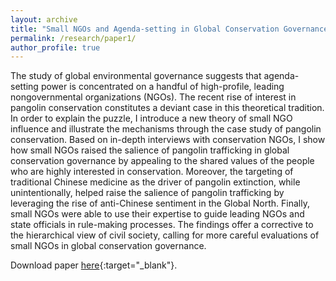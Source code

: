 ```yaml
---
layout: archive
title: "Small NGOs and Agenda-setting in Global Conservation Governance: The Case of Pangolin Conservation"
permalink: /research/paper1/
author_profile: true
---
```


The study of global environmental governance suggests that agenda-setting power is concentrated on a handful of high-profile, leading nongovernmental organizations (NGOs). The recent rise of interest in pangolin conservation constitutes a deviant case in this theoretical tradition. In order to explain the puzzle, I introduce a new theory of small NGO influence and illustrate the mechanisms through the case study of pangolin conservation. Based on in-depth interviews with conservation NGOs, I show how small NGOs raised the salience of pangolin trafficking in global conservation governance by appealing to the shared values of the people who are highly interested in conservation. Moreover, the targeting of traditional Chinese medicine as the driver of pangolin extinction, while unintentionally, helped raise the salience of pangolin trafficking by leveraging the rise of anti-Chinese sentiment in the Global North. Finally, small NGOs were able to use their expertise to guide leading NGOs and state officials in rule-making processes. The findings offer a corrective to the hierarchical view of civil society, calling for more careful evaluations of small NGOs in global conservation governance.

Download paper [here](https://doi.org/10.1162/glep_a_00623){:target="_blank"}.
